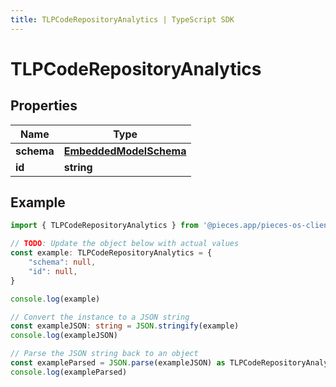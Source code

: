 ```yaml
---
title: TLPCodeRepositoryAnalytics | TypeScript SDK
---
```



# TLPCodeRepositoryAnalytics


## Properties

Name | Type
------------ | -------------
**schema** | [**EmbeddedModelSchema**](EmbeddedModelSchema)
**id** | **string**

## Example

```typescript
import { TLPCodeRepositoryAnalytics } from '@pieces.app/pieces-os-client'

// TODO: Update the object below with actual values
const example: TLPCodeRepositoryAnalytics = {
    "schema": null,
    "id": null,
}

console.log(example)

// Convert the instance to a JSON string
const exampleJSON: string = JSON.stringify(example)
console.log(exampleJSON)

// Parse the JSON string back to an object
const exampleParsed = JSON.parse(exampleJSON) as TLPCodeRepositoryAnalytics
console.log(exampleParsed)
```


